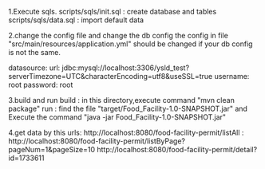 


1.Execute sqls.
   scripts/sqls/init.sql : create database and tables
   scripts/sqls/data.sql : import default data

2.change the config file and change the db config
   the config in  file "src/main/resources/application.yml" should be changed if your db config is not the same.

  datasource:
    url: jdbc:mysql://localhost:3306/ysld_test?serverTimezone=UTC&characterEncoding=utf8&useSSL=true
    username: root
    password: root

3.build and run 
  build :  in this directory,execute command "mvn clean package"
  run :  find the file "target/Food_Facility-1.0-SNAPSHOT.jar" and Execute the command "java -jar Food_Facility-1.0-SNAPSHOT.jar"

4.get data by this urls:
  http://localhost:8080/food-facility-permit/listAll : 
  http://localhost:8080/food-facility-permit/listByPage?pageNum=1&pageSize=10
  http://localhost:8080/food-facility-permit/detail?id=1733611







